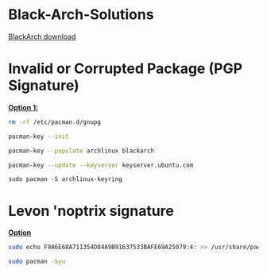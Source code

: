 # Black-Arch-Solutions
[BlackArch download](https://blackarch.org/)


# Invalid or Corrupted Package (PGP Signature)
**[Option 1:](https://blackarch.org/faq.html)**

```bash
rm -rf /etc/pacman.d/gnupg
```

```bash
pacman-key --init
```

```bash
pacman-key --populate archlinux blackarch
```

```bash
pacman-key --update --keyserver keyserver.ubuntu.com
```
```
sudo pacman -S archlinux-keyring
```
# Levon 'noptrix signature 
**[Option](https://github.com/BlackArch/blackarch/issues/4034)**

```bash
sudo echo F9A6E68A711354D84A9B91637533BAFE69A25079:4: >> /usr/share/pacman/keyring/blackarch-trusted
```

```bash
sudo pacman -Syu
```

